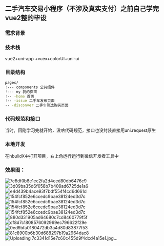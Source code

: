 ## 二手汽车交易小程序（不涉及真实支付）之前自己学完vue2整的毕设

### 需求背景
### 技术栈
vue2+uni-app +vuex+colorUI+uni-ui
### 目录结构
```bash
pages/
!--- components 公共组件
!--- my 我的页面
!-- -home 首页 
!-- -issue 二手车发布页面
-- -disconver 二手车筛选购买页面
```
### 代码规范和接口
当时，因刚学习完就开始，没啥代码规范，接口也没封装直接用uni.request原生
### 本地开发
在hbulidX中打开项目，右上角运行运行到微信开发者工具中

### 效果图：
![7c8df0b8e1ec2fa2d4eed80db6476c9](https://user-images.githubusercontent.com/89508270/224237010-bea955bb-320d-42b6-82d5-bf33dd8fdf26.jpg)
![3d09ba35d6f058b7b409ad6725de1a6](https://user-images.githubusercontent.com/89508270/224237009-efc7361a-b521-4a40-ae52-a0276144671b.jpg)
![e4d439b4ace93f7bdf554f4cd6d661d](https://user-images.githubusercontent.com/89508270/224237012-debe1979-ec6c-4af5-a23c-c65deba63271.jpg)
![154fcf852e6ccedc9bae38124ed3d7c](https://user-images.githubusercontent.com/89508270/224237007-3f5eed33-f8bb-4a31-aa6a-2950627b0d1e.jpg)
![154fcf852e6ccedc9bae38124ed3d7c](https://user-images.githubusercontent.com/89508270/224237006-a18c8f3e-c4d2-494a-81de-24f1b921bc64.jpg)
![154fcf852e6ccedc9bae38124ed3d7c](https://user-images.githubusercontent.com/89508270/224237008-c9a8df97-f763-41a1-a8a4-4fe3aa5a8ca9.jpg)
![154fcf852e6ccedc9bae38124ed3d7c](https://user-images.githubusercontent.com/89508270/224237035-f1ec7eea-d0e0-4398-8e22-e02fedbf748f.jpg)
![880d331905ad64680c7cd8460779f5f](https://user-images.githubusercontent.com/89508270/224237089-26f1f61f-5f62-4966-a184-f888c8c5a1b7.jpg)
![cf8d7c1808576092969ec796622f29e](https://user-images.githubusercontent.com/89508270/224237114-6741fe91-416d-4265-9f4a-2553199a66e7.jpg)
![0ed9bfa0180472db3a4d80d83877f53](https://user-images.githubusercontent.com/89508270/224237147-23790952-501c-49f4-9f72-c31584cd189d.jpg)
![81c8900b6b30d688297b19a2964dac8](https://user-images.githubusercontent.com/89508270/224237170-a8049c1d-628b-45ae-9f40-f6abf23e268a.jpg)
![Uploading 7c3341d15e7c60c455d9f4dcd4a15e1.jpg…]()
